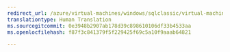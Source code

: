 ```yaml
---
redirect_url: /azure/virtual-machines/windows/sqlclassic/virtual-machines-windows-classic-ps-sql-keyvault
translationtype: Human Translation
ms.sourcegitcommit: 0e3948b2907ab178d39c898610106df33b4533aa
ms.openlocfilehash: f87f3c841379f5f229425f69c5a10f9aaab64821

---
```



<!--HONumber=Jan17_HO2-->



